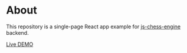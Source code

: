 # About
This repository is a single-page React app example for [js-chess-engine](https://github.com/josefjadrny/js-chess-engine) backend.

[Live DEMO](http://chess.josefjadrny.info)
